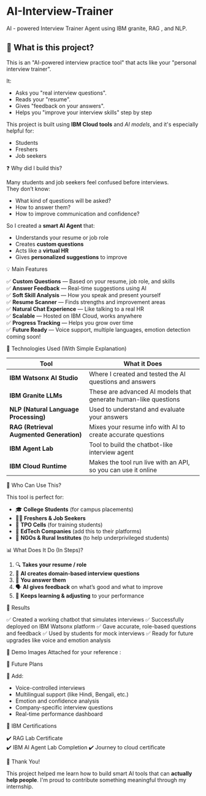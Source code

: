 # AI-Interview-Trainer
AI - powered Interview Trainer Agent using IBM granite, RAG , and NLP.


## 📘 What is this project?

This is an "AI-powered interview practice tool" that acts like your "personal interview trainer".

It:
- Asks you "real interview questions".
- Reads your "resume".
- Gives "feedback on your answers".
- Helps you "improve your interview skills" step by step

This project is built using **IBM Cloud tools** and *AI models*, and it's especially helpful for:
- Students
- Freshers
- Job seekers



❓ Why did I build this?

Many students and job seekers feel confused before interviews.  
They don’t know:
- What kind of questions will be asked?
- How to answer them?
- How to improve communication and confidence?

So I created a **smart AI Agent** that:
- Understands your resume or job role
- Creates **custom questions**
- Acts like a **virtual HR**
- Gives **personalized suggestions** to improve


💡 Main Features

✅ **Custom Questions** — Based on your resume, job role, and skills  
✅ **Answer Feedback** — Real-time suggestions using AI  
✅ **Soft Skill Analysis** — How you speak and present yourself  
✅ **Resume Scanner** — Finds strengths and improvement areas  
✅ **Natural Chat Experience** — Like talking to a real HR  
✅ **Scalable** — Hosted on IBM Cloud, works anywhere  
✅ **Progress Tracking** — Helps you grow over time  
✅ **Future Ready** — Voice support, multiple languages, emotion detection coming soon!


🔧 Technologies Used (With Simple Explanation)

| Tool | What it Does |
|------|---------------|
| **IBM Watsonx AI Studio** | Where I created and tested the AI questions and answers |
| **IBM Granite LLMs** | These are advanced AI models that generate human-like questions |
| **NLP (Natural Language Processing)** | Used to understand and evaluate your answers |
| **RAG (Retrieval Augmented Generation)** | Mixes your resume info with AI to create accurate questions |
| **IBM Agent Lab** | Tool to build the chatbot-like interview agent |
| **IBM Cloud Runtime** | Makes the tool run live with an API, so you can use it online |


👥 Who Can Use This?

This tool is perfect for:

- 🎓 **College Students** (for campus placements)
- 🧑‍💼 **Freshers & Job Seekers**
- 🏫 **TPO Cells** (for training students)
- 📱 **EdTech Companies** (add this to their platforms)
- 🧕 **NGOs & Rural Institutes** (to help underprivileged students)


📊 What Does It Do (In Steps)?

1. 🔍 **Takes your resume / role**
2. 🤖 **AI creates domain-based interview questions**
3. 🧠 **You answer them**
4. 🗣️ **AI gives feedback** on what’s good and what to improve
5. 🔁 **Keeps learning & adjusting** to your performance


🌟 Results

✅ Created a working chatbot that simulates interviews
✅ Successfully deployed on IBM Watsonx platform
✅ Gave accurate, role-based questions and feedback
✅ Used by students for mock interviews
✅ Ready for future upgrades like voice and emotion analysis


🔗 Demo Images Attached for your reference : 




🔮 Future Plans

🚀 Add:
- Voice-controlled interviews  
- Multilingual support (like Hindi, Bengali, etc.)  
- Emotion and confidence analysis  
- Company-specific interview questions  
- Real-time performance dashboard



🏅 IBM Certifications

 ✔️ RAG Lab Certificate  
 ✔️ IBM AI Agent Lab Completion
✔️ Journey to cloud certificate





🙏 Thank You!

This project helped me learn how to build smart AI tools that can **actually help people**. I'm proud to contribute something meaningful through my internship.


